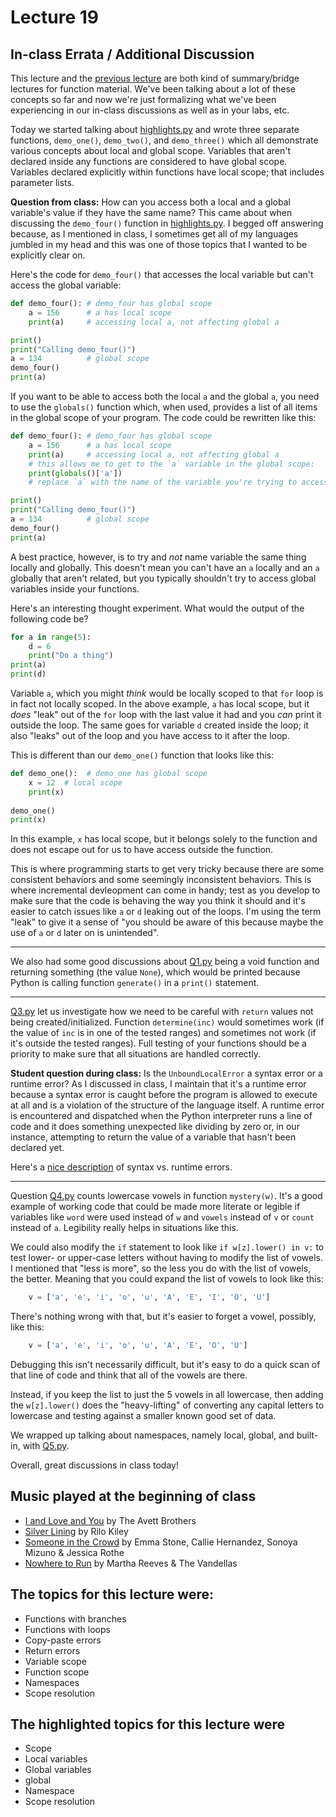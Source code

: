 # Lecture 19

## In-class Errata / Additional Discussion

This lecture and the [previous lecture](../Lecture_18) are both kind of summary/bridge lectures for function material.  We've been talking about a lot of these concepts so far and now we're just formalizing what we've been experiencing in our in-class discussions as well as in your labs, etc.

Today we started talking about [highlights.py](highlights.py) and wrote three separate functions, `demo_one()`, `demo_two()`, and `demo_three()` which all demonstrate various concepts about local and global scope. Variables that aren't declared inside any functions are considered to have global scope.  Variables declared explicitly within functions have local scope; that includes parameter lists.

**Question from class:** How can you access both a local and a global variable's value if they have the same name?  This came about when discussing the `demo_four()` function in [highlights.py](highlights.py). I begged off answering because, as I mentioned in class, I sometimes get all of my languages jumbled in my head and this was one of those topics that I wanted to be explicitly clear on.

Here's the code for `demo_four()` that accesses the local variable but can't access the global variable:

```python
def demo_four(): # demo_four has global scope
    a = 156      # a has local scope
    print(a)     # accessing local a, not affecting global a

print()
print("Calling demo_four()")
a = 134          # global scope
demo_four()
print(a)
```

If you want to be able to access both the local `a` and the global `a`, you need to use the `globals()` function which, when used, provides a list of all items in the global scope of your program.  The code could be rewritten like this:

```python
def demo_four(): # demo_four has global scope
    a = 156      # a has local scope
    print(a)     # accessing local a, not affecting global a
    # this allows me to get to the `a` variable in the global scope:
    print(globals()['a'])   
    # replace `a` with the name of the variable you're trying to access

print()
print("Calling demo_four()")
a = 134          # global scope
demo_four()
print(a)
```

A best practice, however, is to try and *not* name variable the same thing locally and globally. This doesn't mean you can't have an `a` locally and an `a` globally that aren't related, but you typically shouldn't try to access global variables inside your functions.

Here's an interesting thought experiment.  What would the output of the following code be?

```python
for a in range(5):
    d = 6
    print("Do a thing")
print(a)
print(d)
```

Variable `a`, which you might *think* would be locally scoped to that `for` loop is in fact not locally scoped. In the above example, `a` has local scope, but it _does_ "leak" out of the `for` loop with the last value it had and you _can_ print it outside the loop. The same goes for variable `d` created inside the loop; it also "leaks" out of the loop and you have access to it after the loop.

This is different than our `demo_one()` function that looks like this:

```python
def demo_one():  # demo_one has global scope
    x = 12  # local scope
    print(x)
    
demo_one()
print(x)
```

In this example, `x` has local scope, but it belongs solely to the function and does not escape out for us to have access outside the function.

This is where programming starts to get very tricky because there are some consistent behaviors and some seemingly inconsistent behaviors. This is where incremental devleopment can come in handy; test as you develop to make sure that the code is behaving the way you think it should and it's easier to catch issues like `a` or `d` leaking out of the loops. I'm using the term "leak" to give it a sense of "you should be aware of this because maybe the use of `a` or `d` later on is unintended".

----

We also had some good discussions about [Q1.py](Q1.py) being a void function and returning something (the value `None`), which would be printed because Python is calling function `generate()` in a `print()` statement.

----

[Q3.py](Q3.py) let us investigate how we need to be careful with `return` values not being created/initialized. Function `determine(inc)` would sometimes work (if the value of `inc` is in one of the tested ranges) and sometimes not work (if it's outside the tested ranges).  Full testing of your functions should be a priority to make sure that all situations are handled correctly.

**Student question during class:** Is the `UnboundLocalError` a syntax error or a runtime error?  As I discussed in class, I maintain that it's a runtime error because a syntax error is caught before the program is allowed to execute at all and is a violation of the structure of the language itself. A runtime error is encountered and dispatched when the Python interpreter runs a line of code and it does something unexpected like dividing by zero or, in our instance, attempting to return the value of a variable that hasn't been declared yet.

Here's a [nice description](https://cscircles.cemc.uwaterloo.ca/1e-errors/) of syntax vs. runtime errors.

----

Question [Q4.py](Q4.py) counts lowercase vowels in function `mystery(w)`. It's a good example of working code that could be made more literate or legible if variables like `word` were used instead of `w` and `vowels` instead of `v` or `count` instead of `a`.  Legibility really helps in situations like this.  

We could also modify the `if` statement to look like `if w[z].lower() in v:` to test lower- or upper-case letters without having to modify the list of vowels. I mentioned that "less is more", so the less you do with the list of vowels, the better. Meaning that you could expand the list of vowels to look like this:

```python
    v = ['a', 'e', 'i', 'o', 'u', 'A', 'E', 'I', 'O', 'U']
```

There's nothing wrong with that, but it's easier to forget a vowel, possibly, like this:

```python
    v = ['a', 'e', 'i', 'o', 'u', 'A', 'E', 'O', 'U']
```

Debugging this isn't necessarily difficult, but it's easy to do a quick scan of that line of code and think that all of the vowels are there.

Instead, if you keep the list to just the 5 vowels in all lowercase, then adding the `w[z].lower()` does the "heavy-lifting" of converting any capital letters to lowercase and testing against a smaller known good set of data.

We wrapped up talking about namespaces, namely local, global, and built-in, with [Q5.py](Q5.py).

Overall, great discussions in class today!


## Music played at the beginning of class

* [I and Love and You](https://www.youtube.com/watch?v=T0eSpAgqrWo) by The Avett Brothers
* [Silver Lining](https://www.youtube.com/watch?v=jVtSSCzASR0) by Rilo Kiley
* [Someone in the Crowd](https://www.youtube.com/watch?v=cmkZeTX5fq0) by Emma Stone, Callie Hernandez, Sonoya Mizuno & Jessica Rothe
* [Nowhere to Run](https://www.youtube.com/watch?v=WR9pvGtyiHg) by Martha Reeves & The Vandellas

## The topics for this lecture were:

* Functions with branches
* Functions with loops
* Copy-paste errors
* Return errors
* Variable scope
* Function scope
* Namespaces
* Scope resolution

## The highlighted topics for this lecture were

* Scope
* Local variables
* Global variables
* global
* Namespace
* Scope resolution
